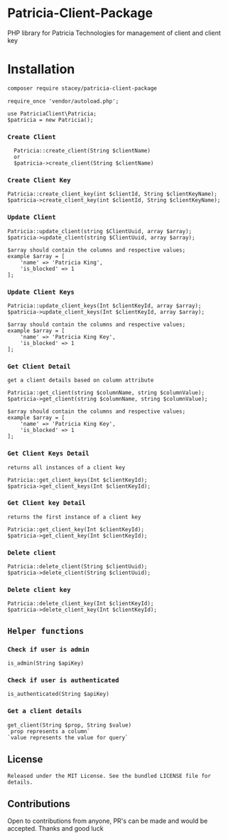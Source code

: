 # Patricia-Client-Package
PHP library for Patricia Technologies for management of client and client key 

 
# Installation 
```sh
composer require stacey/patricia-client-package

```

```
require_once 'vendor/autoload.php';
```

```
use PatriciaClient\Patricia;
$patricia = new Patricia();
```

### `Create Client`

      Patricia::create_client(String $clientName)  
      or
      $patricia->create_client(String $clientName)
      

### `Create Client Key`

    Patricia::create_client_key(int $clientId, String $clientKeyName);
    $patricia->create_client_key(int $clientId, String $clientKeyName);
     
### `Update Client`
    Patricia::update_client(string $ClientUuid, array $array);
    $patricia->update_client(string $ClientUuid, array $array);

    $array should contain the columns and respective values;
    example $array = [
        'name' => 'Patricia King',
        'is_blocked' => 1
    ];

 
### `Update Client Keys`

    Patricia::update_client_keys(Int $clientKeyId, array $array);
    $patricia->update_client_keys(Int $clientKeyId, array $array);

    $array should contain the columns and respective values;
    example $array = [
        'name' => 'Patricia King Key',
        'is_blocked' => 1
    ];

 
### `Get Client Detail`

    get a client details based on column attribute

    Patricia::get_client(string $columnName, string $columnValue);
    $patricia->get_client(string $columnName, string $columnValue);

    $array should contain the columns and respective values;
    example $array = [
        'name' => 'Patricia King Key',
        'is_blocked' => 1
    ];

### `Get Client Keys Detail`

    returns all instances of a client key

    Patricia::get_client_keys(Int $clientKeyId);
    $patricia->get_client_keys(Int $clientKeyId);


### `Get Client key Detail`

    returns the first instance of a client key

    Patricia::get_client_key(Int $clientKeyId);
    $patricia->get_client_key(Int $clientKeyId);


### `Delete client`

    Patricia::delete_client(String $clientUuid);
    $patricia->delete_client(String $clientUuid);



### `Delete client key`

    Patricia::delete_client_key(Int $clientKeyId);
    $patricia->delete_client_key(Int $clientKeyId);


## `Helper functions`

### `Check if user is admin`
    is_admin(String $apiKey)

### `Check if user is authenticated`
    is_authenticated(String $apiKey)

### `Get a client details`
    get_client(String $prop, String $value)
    `prop represents a column`
    `value represents the value for query`

    
## License

    Released under the MIT License. See the bundled LICENSE file for details.

## Contributions
   
   Open to contributions from anyone, PR's can be made and would be accepted. Thanks and good luck

